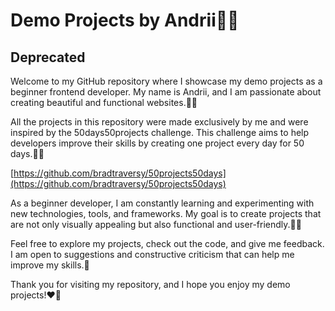 # Demo Projects by Andrii🥷🏼

## Deprecated

Welcome to my GitHub repository where I showcase my demo projects as a beginner
frontend developer. My name is Andrii, and I am passionate about creating
beautiful and functional websites.🙋‍♂️

All the projects in this repository were made exclusively by me and were
inspired by the 50days50projects challenge. This challenge aims to help
developers improve their skills by creating one project every day for 50 days.👨‍💻

[https://github.com/bradtraversy/50projects50days](https://github.com/bradtraversy/50projects50days)

As a beginner developer, I am constantly learning and experimenting with new
technologies, tools, and frameworks. My goal is to create projects that are not
only visually appealing but also functional and user-friendly.👨‍🏫

Feel free to explore my projects, check out the code, and give me feedback. I am
open to suggestions and constructive criticism that can help me improve my
skills.🥳

Thank you for visiting my repository, and I hope you enjoy my demo projects!❤️‍🔥
